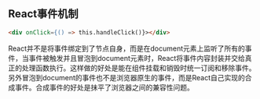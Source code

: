 ## React事件机制
```html
<div onClick={() => this.handleClick()}></div>
```
React并不是将事件绑定到了节点自身，而是在document元素上监听了所有的事件，当事件被触发并且冒泡到document元素时，React将事件内容封装并交给真正的处理函数执行。这样做的好处是能在组件挂载和销毁时统一订阅和移除事件。
另外冒泡到document的事件也不是浏览器原生的事件，而是React自己实现的合成事件。合成事件的好处是抹平了浏览器之间的兼容性问题。
